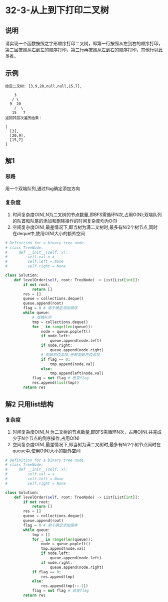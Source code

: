# 32-3-从上到下打印二叉树

## 说明
请实现一个函数按照之字形顺序打印二叉树，即第一行按照从左到右的顺序打印，第二层按照从右到左的顺序打印，第三行再按照从左到右的顺序打印，其他行以此类推。

## 示例
```
给定二叉树: [3,9,20,null,null,15,7],

    3
   / \
  9  20
    /  \
   15   7
返回其层次遍历结果：

[
  [3],
  [20,9],
  [15,7]
]
```

## 解1

### 思路
用一个双端队列,通过flag确定添加方向

### 复杂度
1. 时间复杂度O(N),N为二叉树的节点数量,即BFS需循环N次,占用O(N);双端队列的队首和队尾的添加和删除操作的时间复杂度均为O(1)
2. 空间复杂度O(N),最差情况下,即当树为满二叉树时,最多有N/2个树节点,同时 在deque中,使用O(N)大小的额外空间

```python
# Definition for a binary tree node.
# class TreeNode:
#     def __init__(self, x):
#         self.val = x
#         self.left = None
#         self.right = None

class Solution:
    def levelOrder(self, root: TreeNode) -> List[List[int]]:
        if not root:
            return []
        res = []
        queue = collections.deque()
        queue.append(root)
        flag = 0 # 用于确定添加顺序
        while queue:
            # 双端队列
            tmp = collections.deque()
            for _ in range(len(queue)):
                node = queue.popleft()
                if node.left:
                    queue.append(node.left)
                if node.right:
                    queue.append(node.right)
                # 向最右边添加,还是向最左边添加
                if flag == 0:
                    tmp.append(node.val)
                else:
                    tmp.appendleft(node.val)
            flag = not flag # 改变flag
            res.append(list(tmp))
        return res
```

## 解2 只用list结构

### 复杂度

1. 时间复杂度O(N),N 为二叉树的节点数量,即BFS需循环N次，占用O(N).共完成少于N个节点的倒序操作,占用O(N)
2. 空间复杂度O(N),最差情况下,即当树为满二叉树时,最多有N/2个树节点同时在queue中,使用O(N)大小的额外空间

```python
# Definition for a binary tree node.
# class TreeNode:
#     def __init__(self, x):
#         self.val = x
#         self.left = None
#         self.right = None

class Solution:
    def levelOrder(self, root: TreeNode) -> List[List[int]]:
        if not root:
            return []
        res = []
        queue = collections.deque()
        queue.append(root)
        flag = 0 # 用于确定添加顺序
        while queue:
            tmp = []
            for _ in range(len(queue)):
                node = queue.popleft()
                tmp.append(node.val)
                if node.left:
                    queue.append(node.left)
                if node.right:
                    queue.append(node.right)
            if flag == 0:
                res.append(tmp)
            else:
                res.append(tmp[::-1])
            flag = not flag # 改变flag
        return res
```